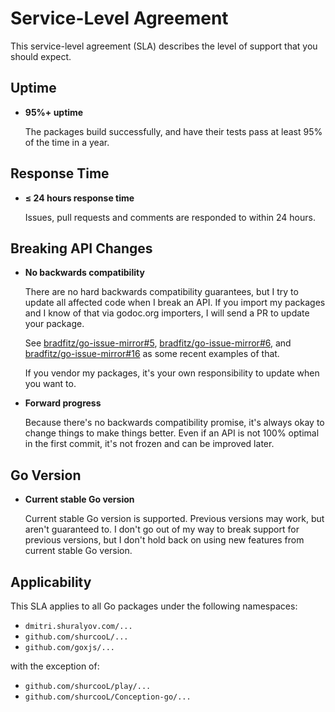 Service-Level Agreement
=======================

This service-level agreement (SLA) describes the level of support that you should expect.

Uptime
------

-	**95%+ uptime**

	The packages build successfully, and have their tests pass at least 95% of the time in a year.

Response Time
-------------

-	**≤ 24 hours response time**

	Issues, pull requests and comments are responded to within 24 hours.

Breaking API Changes
--------------------

-	**No backwards compatibility**

	There are no hard backwards compatibility guarantees, but I try to update all affected code when I break an API. If you import my packages and I know of that via godoc.org importers, I will send a PR to update your package.

	See [bradfitz/go-issue-mirror#5](https://github.com/bradfitz/go-issue-mirror/pull/5), [bradfitz/go-issue-mirror#6](https://github.com/bradfitz/go-issue-mirror/pull/6), and [bradfitz/go-issue-mirror#16](https://github.com/bradfitz/go-issue-mirror/pull/16) as some recent examples of that.

	If you vendor my packages, it's your own responsibility to update when you want to.

-	**Forward progress**

	Because there's no backwards compatibility promise, it's always okay to change things to make things better. Even if an API is not 100% optimal in the first commit, it's not frozen and can be improved later.

Go Version
----------

-	**Current stable Go version**

	Current stable Go version is supported. Previous versions may work, but aren't guaranteed to. I don't go out of my way to break support for previous versions, but I don't hold back on using new features from current stable Go version.

Applicability
-------------

This SLA applies to all Go packages under the following namespaces:

-	`dmitri.shuralyov.com/...`
-	`github.com/shurcooL/...`
-	`github.com/goxjs/...`

with the exception of:

-	`github.com/shurcooL/play/...`
-	`github.com/shurcooL/Conception-go/...`
